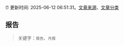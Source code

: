 :alarm_clock: 更新时间: 2025-06-12 06:51:31。[文章来源](/README.md)、[文章分类](/TAGS.md)

## 报告


> 关键字：`报告`、`月报`



